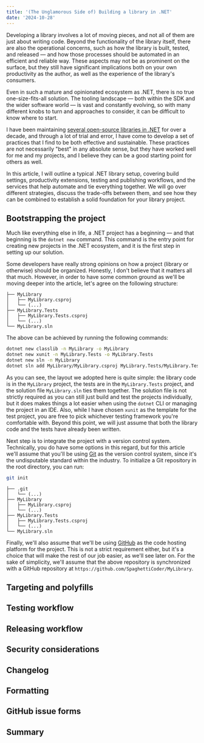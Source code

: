 ```yaml
---
title: '(The Unglamorous Side of) Building a library in .NET'
date: '2024-10-28'
---
```


Developing a library involves a lot of moving pieces, and not all of them are just about writing code. Beyond the functionality of the library itself, there are also the operational concerns, such as how the library is built, tested, and released — and how those processes should be automated in an efficient and reliable way. These aspects may not be as prominent on the surface, but they still have significant implications both on your own productivity as the author, as well as the experience of the library's consumers.

Even in such a mature and opinionated ecosystem as .NET, there is no true one-size-fits-all solution. The tooling landscape — both within the SDK and the wider software world — is vast and constantly evolving, so with many different knobs to turn and approaches to consider, it can be difficult to know where to start.

I have been maintaining [several open-source libraries in .NET](/projects) for over a decade, and through a lot of trial and error, I have come to develop a set of practices that I find to be both effective and sustainable. These practices are not necessarily "best" in any absolute sense, but they have worked well for me and my projects, and I believe they can be a good starting point for others as well.

In this article, I will outline a typical .NET library setup, covering build settings, productivity extensions, testing and publishing workflows, and the services that help automate and tie everything together. We will go over different strategies, discuss the trade-offs between them, and see how they can be combined to establish a solid foundation for your library project.

## Bootstrapping the project

Much like everything else in life, a .NET project has a beginning — and that beginning is the `dotnet new` command. This command is the entry point for creating new projects in the .NET ecosystem, and it is the first step in setting up our solution.

Some developers have really strong opinions on how a project (library or otherwise) should be organized. Honestly, I don't believe that it matters all that much. However, in order to have some common ground as we'll be moving deeper into the article, let's agree on the following structure:

```
├── MyLibrary
│   ├── MyLibrary.csproj
│   └── (...)
├── MyLibrary.Tests
│   ├── MyLibrary.Tests.csproj
│   └── (...)
└── MyLibrary.sln
```

The above can be achieved by running the following commands:

```bash
dotnet new classlib -n MyLibrary -o MyLibrary
dotnet new xunit -n MyLibrary.Tests -o MyLibrary.Tests
dotnet new sln -n MyLibrary
dotnet sln add MyLibrary/MyLibrary.csproj MyLibrary.Tests/MyLibrary.Tests.csproj
```

As you can see, the layout we adopted here is quite simple: the library code is in the `MyLibrary` project, the tests are in the `MyLibrary.Tests` project, and the solution file `MyLibrary.sln` ties them together. The solution file is not strictly required as you can still just build and test the projects individually, but it does makes things a lot easier when using the `dotnet` CLI or managing the project in an IDE. Also, while I have chosen `xunit` as the template for the test project, you are free to pick whichever testing framework you're comfortable with. Beyond this point, we will just assume that both the library code and the tests have already been written.

Next step is to integrate the project with a version control system. Technically, you do have some options in this regard, but for this article we'll assume that you'll be using [Git](https://git-scm.com) as the version control system, since it's the undisputable standard within the industry. To initialize a Git repository in the root directory, you can run:

```bash
git init
```

```
├── .git
│   └── (...)
├── MyLibrary
│   ├── MyLibrary.csproj
│   └── (...)
├── MyLibrary.Tests
│   ├── MyLibrary.Tests.csproj
│   └── (...)
└── MyLibrary.sln
```

Finally, we'll also assume that we'll be using [GitHub](https://github.com) as the code hosting platform for the project. This is not a strict requirement either, but it's a choice that will make the rest of our job easier, as we'll see later on. For the sake of simplicity, we'll assume that the above repository is synchronized with a GitHub repository at `https://github.com/SpaghettiCoder/MyLibrary`.

## Targeting and polyfills

## Testing workflow

## Releasing workflow

## Security considerations

## Changelog

## Formatting

## GitHub issue forms

## Summary
